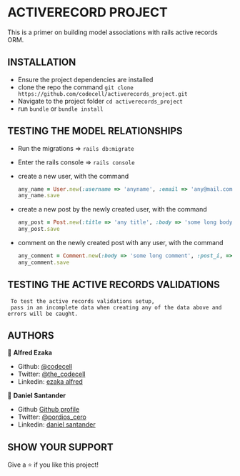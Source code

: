 # ACTIVERECORD PROJECT
This is a primer on building model associations with rails active records ORM.

## INSTALLATION
  - Ensure the project dependencies are installed
  - clone the repo the command `git clone https://github.com/codecell/activerecords_project.git`
  - Navigate to the project folder `cd activerecords_project`
  - run `bundle` or `bundle install`

## TESTING THE MODEL RELATIONSHIPS
  - Run the migrations => `rails db:migrate`
  - Enter the rails console => `rails console`

  - create a new user, with the command
    ```ruby
    any_name = User.new(:username => 'anyname', :email => 'any@mail.com', :password => 'password')
    any_name.save
    ```
  - create a new post by the newly created user, with the command
    ```ruby
    any_post = Post.new(:title => 'any title', :body => 'some long body', :user_id => 1)
    any_post.save
    ```
  - comment on the newly created post with any user, with the command
    ```ruby
    any_comment = Comment.new(:body => 'some long comment', :post_i, =>1  :user_id => 1)
    any_comment.save
    ```
## TESTING THE ACTIVE RECORDS VALIDATIONS
     To test the active records validations setup,
     pass in an incomplete data when creating any of the data above and errors will be caught.

## AUTHORS

👤 **Alfred Ezaka**

- Github: [@codecell](https://github.com/codecell)
- Twitter: [@the_codecell](https://twitter.com/the_codecell) 
- Linkedin: [ezaka alfred](https://www.linkedin.com/in/alfrednoble/)

👤 **Daniel Santander**

- Github [Github profile](https://github.com/dansantander)
- Twitter: [@pordios_cero](https://twitter.com/pordios_cero)
- Linkedin: [daniel santander](https://www.linkedin.com/in/daniel-santander/)

## SHOW YOUR SUPPORT

Give a ⭐️ if you like this project!
